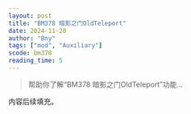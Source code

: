 ```yaml
---
layout: post
title: "BM378 暗影之门OldTeleport"
date: 2024-11-20
author: "Bny"
tags: ["mod", "Auxiliary"]
scode: bm378
reading_time: 5
---
```


> 帮助你了解“BM378 暗影之门OldTeleport”功能...

内容后续填充。
